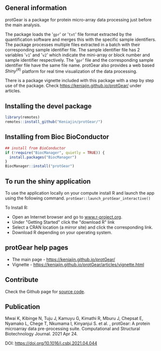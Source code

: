 ## General information
protGear is a package for protein micro-array data processing just before the main analysis. 

The package loads the '`gpr`' or '`txt`' file format extracted by the quantification software and merges this with the specific sample identifiers. The package processes multiple files extracted in a batch with their corresponding sample identifier file. The sample identifier file has 2 variables '`v1`' and '`v2`' which indicate the mini-array or block number and sample identifier respectively. The '`gpr`' file and the corresponding sample identifier file have the same file name.  protGear also provides a web based $Shiny^{(R)}$ platform for real time visualization of the data processing. 

There is a package vignette included with this package with a step by step use of the package. Check https://keniajin.github.io/protGear/ under articles. 

## Installing the devel package

``` r
library(remotes) 
remotes::install_github("Keniajin/protGear/")
```


## Installing from Bioc BioConductor

``` r
## install from BioConductor
if (!require("BiocManager", quietly = TRUE)) {
  install.packages("BiocManager")
}
BiocManager::install("protGear")
```

## To run the shiny application
To use the application locally on your compute install R and launch the app using the following command. 
`protGear::launch_protGear_interactive()`

To Install R: 
 - Open an Internet browser and go to www.r-project.org. 
 - Under "Getting Started" click the "download R" link
 - Select a CRAN location (a mirror site) and click the corresponding link.
 - Download R depending on your operating system. 

## protGear help pages

- The main page - https://keniajin.github.io/protGear/ 
- Vignette - https://keniajin.github.io/protGear/articles/vignette.html

## Contribute

Check the Github page for [source 
code](https://github.com/Keniajin/protGear/).


## Publication 

Mwai K, Kibinge N, Tuju J, Kamuyu G, Kimathi R, Mburu J, Chepsat E, Nyamako L, Chege T, Nkumama I, Kinyanjui S. et al. , protGear: A protein microarray data pre-processing suite. Computational and Structural Biotechnology Journal. 2021 Apr 24.

DOI: https://doi.org/10.1016/j.csbj.2021.04.044 


